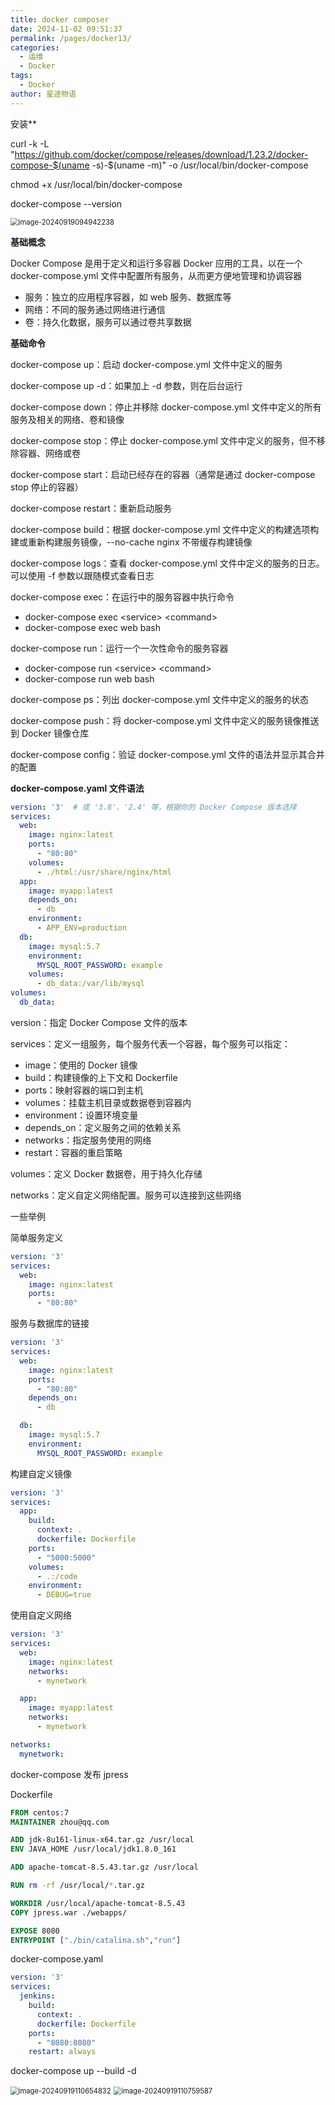 ```yaml
---
title: docker composer
date: 2024-11-02 09:51:37
permalink: /pages/docker13/
categories:
  - 运维
  - Docker
tags:
  - Docker
author: 星途物语
---
```

安装**

curl -k -L "https://github.com/docker/compose/releases/download/1.23.2/docker-compose-$(uname -s)-$(uname -m)" -o /usr/local/bin/docker-compose

chmod +x /usr/local/bin/docker-compose

docker-compose --version

 <img src="/img/image-20240919094942238.png" alt="image-20240919094942238" style="zoom:80%;" />

**基础概念**

Docker Compose 是用于定义和运行多容器 Docker 应用的工具，以在一个 docker-compose.yml 文件中配置所有服务，从而更方便地管理和协调容器

- 服务：独立的应用程序容器，如 web 服务、数据库等
- 网络：不同的服务通过网络进行通信
- 卷：持久化数据，服务可以通过卷共享数据

**基础命令**

docker-compose up：启动 docker-compose.yml 文件中定义的服务

docker-compose up -d：如果加上 -d 参数，则在后台运行

docker-compose down：停止并移除 docker-compose.yml 文件中定义的所有服务及相关的网络、卷和镜像

docker-compose stop：停止 docker-compose.yml 文件中定义的服务，但不移除容器、网络或卷

docker-compose start：启动已经存在的容器（通常是通过 docker-compose stop 停止的容器）

docker-compose restart：重新启动服务

docker-compose build：根据 docker-compose.yml 文件中定义的构建选项构建或重新构建服务镜像，--no-cache nginx 不带缓存构建镜像

docker-compose logs：查看 docker-compose.yml 文件中定义的服务的日志。可以使用 -f 参数以跟随模式查看日志

docker-compose exec：在运行中的服务容器中执行命令

- docker-compose exec \<service> \<command>
- docker-compose exec web bash

docker-compose run：运行一个一次性命令的服务容器

- docker-compose run \<service> \<command>
- docker-compose run web bash

docker-compose ps：列出 docker-compose.yml 文件中定义的服务的状态

docker-compose push：将 docker-compose.yml 文件中定义的服务镜像推送到 Docker 镜像仓库

docker-compose config：验证 docker-compose.yml 文件的语法并显示其合并的配置

**docker-compose.yaml 文件语法**

```yaml
version: '3'  # 或 '3.8'、'2.4' 等，根据你的 Docker Compose 版本选择
services:
  web:
    image: nginx:latest
    ports:
      - "80:80"
    volumes:
      - ./html:/usr/share/nginx/html
  app:
    image: myapp:latest
    depends_on:
      - db
    environment:
      - APP_ENV=production
  db:
    image: mysql:5.7
    environment:
      MYSQL_ROOT_PASSWORD: example
    volumes:
      - db_data:/var/lib/mysql
volumes:
  db_data:
```

version：指定 Docker Compose 文件的版本

services：定义一组服务，每个服务代表一个容器，每个服务可以指定：

- image：使用的 Docker 镜像
- build：构建镜像的上下文和 Dockerfile
- ports：映射容器的端口到主机
- volumes：挂载主机目录或数据卷到容器内
- environment：设置环境变量
- depends_on：定义服务之间的依赖关系
- networks：指定服务使用的网络
- restart：容器的重启策略

volumes：定义 Docker 数据卷，用于持久化存储

networks：定义自定义网络配置。服务可以连接到这些网络

一些举例

简单服务定义

```yaml
version: '3'
services:
  web:
    image: nginx:latest
    ports:
      - "80:80"
```

服务与数据库的链接

```yaml
version: '3'
services:
  web:
    image: nginx:latest
    ports:
      - "80:80"
    depends_on:
      - db

  db:
    image: mysql:5.7
    environment:
      MYSQL_ROOT_PASSWORD: example
```

构建自定义镜像

```yaml
version: '3'
services:
  app:
    build:
      context: .
      dockerfile: Dockerfile
    ports:
      - "5000:5000"
    volumes:
      - .:/code
    environment:
      - DEBUG=true
```

使用自定义网络

```yaml
version: '3'
services:
  web:
    image: nginx:latest
    networks:
      - mynetwork

  app:
    image: myapp:latest
    networks:
      - mynetwork

networks:
  mynetwork:
```

docker-compose 发布 jpress

Dockerfile

```dockerfile
FROM centos:7
MAINTAINER zhou@qq.com

ADD jdk-8u161-linux-x64.tar.gz /usr/local
ENV JAVA_HOME /usr/local/jdk1.8.0_161

ADD apache-tomcat-8.5.43.tar.gz /usr/local

RUN rm -rf /usr/local/*.tar.gz

WORKDIR /usr/local/apache-tomcat-8.5.43
COPY jpress.war ./webapps/

EXPOSE 8080
ENTRYPOINT ["./bin/catalina.sh","run"]
```

docker-compose.yaml

```yaml
version: '3'
services:
  jenkins:
    build:
      context: .
      dockerfile: Dockerfile
    ports:
      - "8080:8080"
    restart: always
```

docker-compose up --build -d

 <img src="/img/image-20240919110654832.png" alt="image-20240919110654832" style="zoom:80%;" />

 <img src="/img/image-20240919110759587.png" alt="image-20240919110759587" style="zoom:80%;" />
